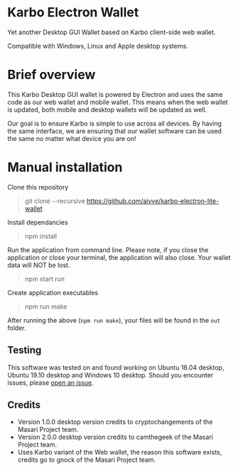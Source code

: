 # Karbo Electron Wallet

Yet another Desktop GUI Wallet based on Karbo client-side web wallet.

Compatible with Windows, Linux and Apple desktop systems.

# Brief overview
This Karbo Desktop GUI wallet is powered by Electron and uses the same code as our web wallet and mobile wallet. This means when the web wallet is updated, both mobile and desktop wallets will be updated as well.

Our goal is to ensure Karbo is simple to use across all devices. By having the same interface, we are ensuring that our wallet software can be used the same no matter what device you are on!

# Manual installation

Clone this repository
> git clone --recursive https://github.com/aivve/karbo-electron-lite-wallet

Install dependancies
> npm install

Run the application from command line. Please note, if you close the application or close your terminal, the application will also close. Your wallet data will NOT be lost.
> npm start run

Create application executables
> npm run make

After running the above (`npm run make`), your files will be found in the `out` folder.

## Testing
This software was tested on and found working on Ubuntu 18.04 desktop, Ubuntu 19.10 desktop and Windows 10 desktop. Should you encounter issues, please [open an issue](https://github.com/masari-project/masari-gui-wallet/issues). 

## Credits
- Version 1.0.0 desktop version credits to cryptochangements of the Masari Project team.
- Version 2.0.0 desktop version credits to camthegeek of the Masari Project team.
- Uses Karbo variant of the Web wallet, the reason this software exists, credits go to gnock of the Masari Project team.
